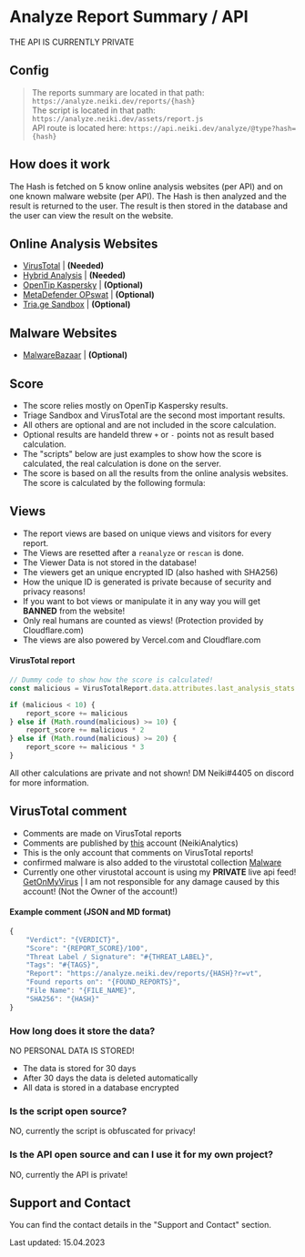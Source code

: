 # Analyze Report Summary / API

<p class="tip">THE API IS CURRENTLY PRIVATE</p>

## Config

  > The reports summary are located in that path: `https://analyze.neiki.dev/reports/{hash}` <br>
  > The script is located in that path: `https://analyze.neiki.dev/assets/report.js` <br>
  > API route is located here: `https://api.neiki.dev/analyze/@type?hash={hash}`

## How does it work

The Hash is fetched on 5 know online analysis websites (per API) and on one known malware website (per API). The Hash is then analyzed and the result is returned to the user. The result is then stored in the database and the user can view the result on the website.

## Online Analysis Websites

* [VirusTotal](https://www.virustotal.com/gui/home/upload) | **(Needed)**
* [Hybrid Analysis](https://www.hybrid-analysis.com/) | **(Needed)**
* [OpenTip Kaspersky](https://opentip.kaspersky.com/) | **(Optional)**
* [MetaDefender OPswat](https://metadefender.opswat.com/) | **(Optional)**
* [Tria.ge Sandbox](https://tria.ge/) | **(Optional)**

## Malware Websites

* [MalwareBazaar](https://bazaar.abuse.ch/browse/) | **(Optional)**

## Score

* The score relies mostly on OpenTip Kaspersky results.
* Triage Sandbox and VirusTotal are the second most important results.
* All others are optional and are not included in the score calculation.
* Optional results are handeld threw `+` or `-` points not as result based calculation.
* The "scripts" below are just examples to show how the score is calculated, the real calculation is done on the server.
* The score is based on all the results from the online analysis websites. The score is calculated by the following formula:

## Views

* The report views are based on unique views and visitors for every report.
* The Views are resetted after a `reanalyze` or `rescan` is done.
* The Viewer Data is not stored in the database!
* The viewers get an unique encrypted ID (also hashed with SHA256)
* How the unique ID is generated is private because of security and privacy reasons!
* If you want to bot views or manipulate it in any way you will get **BANNED** from the website!
* Only real humans are counted as views! (Protection provided by Cloudflare.com)
* The views are also powered by Vercel.com and Cloudflare.com

#### VirusTotal report

```js
// Dummy code to show how the score is calculated!
const malicious = VirusTotalReport.data.attributes.last_analysis_stats.malicious

if (malicious < 10) {
    report_score += malicious
} else if (Math.round(malicious) >= 10) {
    report_score += malicious * 2
} else if (Math.round(malicious) >= 20) {
    report_score += malicious * 3
}
```

<p class="warn"> All other calculations are private and not shown! DM Neiki#4405 on discord for more information. </p>

## VirusTotal comment

* Comments are made on VirusTotal reports
* Comments are published by [this](https://www.virustotal.com/gui/user/NeikiAnalytics) account (NeikiAnalytics)
* This is the only account that comments on VirusTotal reports!
* confirmed malware is also added to the virustotal collection [Malware](https://www.virustotal.com/gui/collection/e8b07232ca57df01f81a2b5d485ad0016ffaff9bf834aaf7d1a565f93b616e0a)
* Currently one other virustotal account is using my **PRIVATE** live api feed! [GetOnMyVirus](https://www.virustotal.com/gui/user/GetOnMyVirus/comments) | I am not responsible for any damage caused by this account! (Not the Owner of the account!)

#### Example comment (JSON and MD format)

```js
{
    "Verdict": "{VERDICT}",
    "Score": "{REPORT_SCORE}/100",
    "Threat Label / Signature": "#{THREAT_LABEL}",
    "Tags": "#{TAGS}",
    "Report": "https://analyze.neiki.dev/reports/{HASH}?r=vt",
    "Found reports on": "{FOUND_REPORTS}",
    "File Name": "{FILE_NAME}",
    "SHA256": "{HASH}"
}
```

### How long does it store the data?
  <p class="warn"> NO PERSONAL DATA IS STORED! </p>

* The data is stored for 30 days
* After 30 days the data is deleted automatically
* All data is stored in a database encrypted

### Is the script open source? 
  <p class="warn"> NO, currently the script is obfuscated for privacy! </p>

### Is the API open source and can I use it for my own project? 
  <p class="warn"> NO, currently the API is private! </p>

## Support and Contact
You can find the contact details in the "Support and Contact" section.

<p class="warn"> Last updated: 15.04.2023 </p>